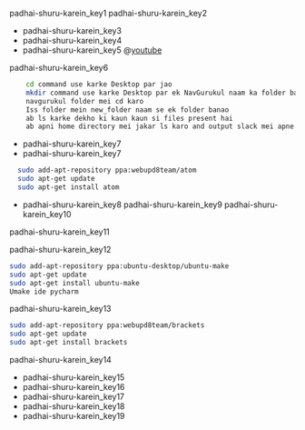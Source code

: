 padhai-shuru-karein_key1
padhai-shuru-karein_key2
- padhai-shuru-karein_key3
- padhai-shuru-karein_key4
- padhai-shuru-karein_key5
@[youtube](opSNSVnTn68&)

padhai-shuru-karein_key6


```bash
    cd command use karke Desktop par jao
    mkdir command use karke Desktop par ek NavGurukul naam ka folder banao
    navgurukul folder mei cd karo
    Iss folder mein new_folder naam se ek folder banao
    ab ls karke dekho ki kaun kaun si files present hai
    ab apni home directory mei jakar ls karo and output slack mei apne facilitator ko bhejo
```
- padhai-shuru-karein_key7
- padhai-shuru-karein_key7
```bash
  sudo add-apt-repository ppa:webupd8team/atom
  sudo apt-get update
  sudo apt-get install atom
```
- padhai-shuru-karein_key8
padhai-shuru-karein_key9
padhai-shuru-karein_key10


padhai-shuru-karein_key11


padhai-shuru-karein_key12


```bash
sudo add-apt-repository ppa:ubuntu-desktop/ubuntu-make
sudo apt-get update
sudo apt-get install ubuntu-make
Umake ide pycharm
```
padhai-shuru-karein_key13


```bash
sudo add-apt-repository ppa:webupd8team/brackets
sudo apt-get update
sudo apt-get install brackets
```
padhai-shuru-karein_key14
- padhai-shuru-karein_key15
- padhai-shuru-karein_key16
- padhai-shuru-karein_key17
- padhai-shuru-karein_key18
- padhai-shuru-karein_key19
